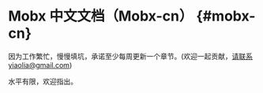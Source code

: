 # Mobx 中文文档（Mobx-cn） {#mobx-cn}

因为工作繁忙，慢慢填坑，承诺至少每周更新一个章节。\(欢迎一起贡献，请联系yiaolia@gmail.com\)

水平有限，欢迎指出。

